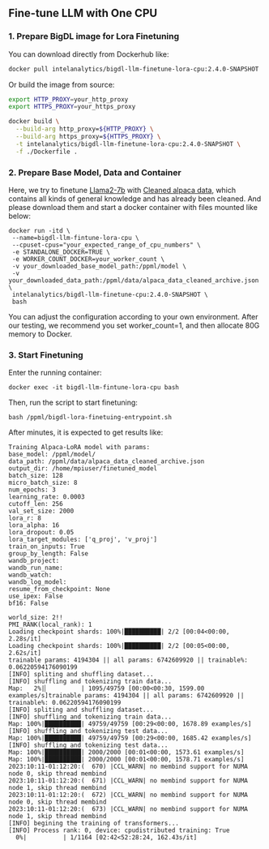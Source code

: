 ## Fine-tune LLM with One CPU

### 1. Prepare BigDL image for Lora Finetuning

You can download directly from Dockerhub like:

```bash
docker pull intelanalytics/bigdl-llm-finetune-lora-cpu:2.4.0-SNAPSHOT
```

Or build the image from source:

```bash
export HTTP_PROXY=your_http_proxy
export HTTPS_PROXY=your_https_proxy

docker build \
  --build-arg http_proxy=${HTTP_PROXY} \
  --build-arg https_proxy=${HTTPS_PROXY} \
  -t intelanalytics/bigdl-llm-finetune-lora-cpu:2.4.0-SNAPSHOT \
  -f ./Dockerfile .
```

### 2. Prepare Base Model, Data and Container

Here, we try to finetune [Llama2-7b](https://huggingface.co/meta-llama/Llama-2-7b) with [Cleaned alpaca data](https://raw.githubusercontent.com/tloen/alpaca-lora/main/alpaca_data_cleaned_archive.json), which contains all kinds of general knowledge and has already been cleaned. And please download them and start a docker container with files mounted like below:

```
docker run -itd \
 --name=bigdl-llm-fintune-lora-cpu \
 --cpuset-cpus="your_expected_range_of_cpu_numbers" \
 -e STANDALONE_DOCKER=TRUE \
 -e WORKER_COUNT_DOCKER=your_worker_count \
 -v your_downloaded_base_model_path:/ppml/model \
 -v your_downloaded_data_path:/ppml/data/alpaca_data_cleaned_archive.json \
 intelanalytics/bigdl-llm-finetune-cpu:2.4.0-SNAPSHOT \
 bash
```

You can adjust the configuration according to your own environment. After our testing, we recommend you set worker_count=1, and then allocate 80G memory to Docker.

### 3. Start Finetuning

Enter the running container:

```
docker exec -it bigdl-llm-fintune-lora-cpu bash
```

Then, run the script to start finetuning:

```
bash /ppml/bigdl-lora-finetuing-entrypoint.sh
```

After minutes, it is expected to get results like:

```
Training Alpaca-LoRA model with params:
base_model: /ppml/model/
data_path: /ppml/data/alpaca_data_cleaned_archive.json
output_dir: /home/mpiuser/finetuned_model
batch_size: 128
micro_batch_size: 8
num_epochs: 3
learning_rate: 0.0003
cutoff_len: 256
val_set_size: 2000
lora_r: 8
lora_alpha: 16
lora_dropout: 0.05
lora_target_modules: ['q_proj', 'v_proj']
train_on_inputs: True
group_by_length: False
wandb_project:
wandb_run_name:
wandb_watch:
wandb_log_model:
resume_from_checkpoint: None
use_ipex: False
bf16: False

world_size: 2!!
PMI_RANK(local_rank): 1
Loading checkpoint shards: 100%|██████████| 2/2 [00:04<00:00,  2.28s/it]
Loading checkpoint shards: 100%|██████████| 2/2 [00:05<00:00,  2.62s/it]
trainable params: 4194304 || all params: 6742609920 || trainable%: 0.06220594176090199
[INFO] spliting and shuffling dataset...
[INFO] shuffling and tokenizing train data...
Map:   2%|▏         | 1095/49759 [00:00<00:30, 1599.00 examples/s]trainable params: 4194304 || all params: 6742609920 || trainable%: 0.06220594176090199
[INFO] spliting and shuffling dataset...
[INFO] shuffling and tokenizing train data...
Map: 100%|██████████| 49759/49759 [00:29<00:00, 1678.89 examples/s]
[INFO] shuffling and tokenizing test data...
Map: 100%|██████████| 49759/49759 [00:29<00:00, 1685.42 examples/s]
[INFO] shuffling and tokenizing test data...
Map: 100%|██████████| 2000/2000 [00:01<00:00, 1573.61 examples/s]
Map: 100%|██████████| 2000/2000 [00:01<00:00, 1578.71 examples/s]
2023:10:11-01:12:20:(  670) |CCL_WARN| no membind support for NUMA node 0, skip thread membind
2023:10:11-01:12:20:(  671) |CCL_WARN| no membind support for NUMA node 1, skip thread membind
2023:10:11-01:12:20:(  672) |CCL_WARN| no membind support for NUMA node 0, skip thread membind
2023:10:11-01:12:20:(  673) |CCL_WARN| no membind support for NUMA node 1, skip thread membind
[INFO] begining the training of transformers...
[INFO] Process rank: 0, device: cpudistributed training: True
  0%|          | 1/1164 [02:42<52:28:24, 162.43s/it]
```
